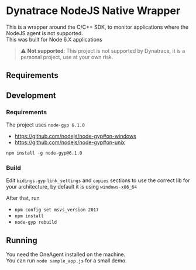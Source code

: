 # Dynatrace NodeJS Native Wrapper

This is a wrapper around the C/C++ SDK, to monitor applications where the NodeJS agent is not supported.  
This was built for Node 6.X applications


> :warning: **Not supported**: This project is not supported by Dynatrace, it is a personal project, use at your own risk. 

## Requirements


## Development

### Requirements

The project uses `node-gyp 6.1.0`

* https://github.com/nodejs/node-gyp#on-windows 
* https://github.com/nodejs/node-gyp#on-unix 

`npm install -g node-gyp@6.1.0`  

### Build 


Edit `bidings.gyp` `link_settings` and `copies` sections to use the correct lib for your architecture, by default it is using `windows-x86_64`

After that, run

* `npm config set msvs_version 2017`
* `npm install`
* `node-gyp rebuild`

## Running

You need the OneAgent installed on the machine.  
You can run `node sample_app.js` for a small demo.  